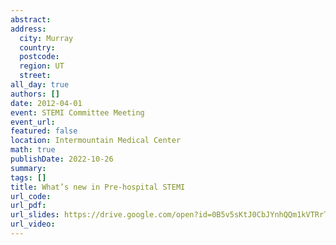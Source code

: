 ```yaml
---
abstract: 
address:
  city: Murray
  country:
  postcode: 
  region: UT
  street: 
all_day: true
authors: []
date: 2012-04-01
event: STEMI Committee Meeting
event_url: 
featured: false
location: Intermountain Medical Center
math: true
publishDate: 2022-10-26
summary: 
tags: []
title: What’s new in Pre-hospital STEMI
url_code: 
url_pdf: 
url_slides: https://drive.google.com/open?id=0B5v5sKtJ0CbJYnhQQm1kVTRrTm8
url_video: 
---
```

